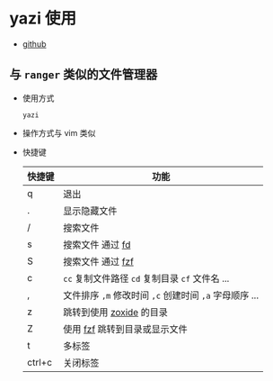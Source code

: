 # yazi 使用

- [github](https://github.com/sxyazi/yazi)

## 与 `ranger` 类似的文件管理器

- 使用方式

    `yazi`

- 操作方式与 vim 类似

- 快捷键
  
    | 快捷键 | 功能                                                              |
    | ------ | ----------------------------------------------------------------- |
    | q      | 退出                                                              |
    | .      | 显示隐藏文件                                                      |
    | /      | 搜索文件                                                          |
    | s      | 搜索文件 通过 [fd](https://github.com/sharkdp/fd)                 |
    | S      | 搜索文件 通过 [fzf](https://github.com/junegunn/fzf)              |
    | c      | `cc` 复制文件路径 `cd` 复制目录 `cf` 文件名 ...                   |
    | ,      | 文件排序 `,m` 修改时间 `,c` 创建时间 `,a` 字母顺序 ...            |  |
    | z      | 跳转到使用 [zoxide](https://github.com/ajeetdsouza/zoxide) 的目录 |
    | Z      | 使用 [fzf](https://github.com/junegunn/fzf) 跳转到目录或显示文件  |
    | t      | 多标签                                                            |
    | ctrl+c | 关闭标签                                                          |
